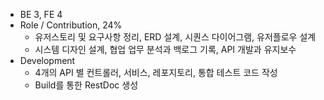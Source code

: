 - BE 3, FE 4
- Role / Contribution, 24%
  - 유저스토리 및 요구사항 정리, ERD 설계, 시퀀스 다이어그램, 유저플로우 설계
  - 시스템 디자인 설계, 협업 업무 분석과 백로그 기록, API 개발과 유지보수
- Development
  - 4개의 API 별 컨트롤러, 서비스, 레포지토리, 통합 테스트 코드 작성
  - Build를 통한 RestDoc 생성